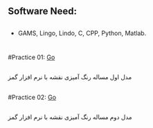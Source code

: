 ## Software Need:
##  
  - GAMS, Lingo, Lindo, C, CPP, Python, Matlab.
#

#Practice 01: [Go](https://github.com/MKarimi21/University-of-Bojnurd/blob/master/IP/Practice%2001/Description)
##
  مدل اول مساله رنگ آمیزی نقشه
  با نرم افزار گمز
##  
#Practice 02: [Go](https://github.com/MKarimi21/University-of-Bojnurd/blob/master/IP/Practice%2002/Description)
##
  مدل دوم مساله رنگ آمیزی نقشه
  با نرم افزار گمز
